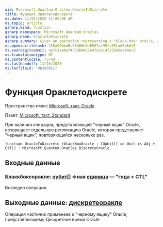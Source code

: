 ```yaml
---
uid: Microsoft.Quantum.Oracles.OracleToDiscrete
title: Функция Ораклетодискрете
ms.date: 11/25/2020 12:00:00 AM
ms.topic: article
qsharp.kind: function
qsharp.namespace: Microsoft.Quantum.Oracles
qsharp.name: OracleToDiscrete
qsharp.summary: Given an operation representing a "black-box" oracle, returns a discrete-time oracle which represents the "black-box" oracle repeated multiple times.
ms.openlocfilehash: 158a90bbd0c68406e0a8507ae99fc08fad3b6d19
ms.sourcegitcommit: a87c1aa8e7453360025e47ba614f25b02ea84ec3
ms.translationtype: MT
ms.contentlocale: ru-RU
ms.lasthandoff: 11/26/2020
ms.locfileid: "96193851"
---
```

# <a name="oracletodiscrete-function"></a>Функция Ораклетодискрете

Пространство имен: [Microsoft. такт. Oracle](xref:Microsoft.Quantum.Oracles)

Пакет: [Microsoft. такт. Standard](https://nuget.org/packages/Microsoft.Quantum.Standard)


При наличии операции, представляющей "черный ящик" Oracle, возвращает отдельную репликацию Oracle, которая представляет "черный ящик", повторяющийся несколько раз.

```qsharp
function OracleToDiscrete (blackBoxOracle : (Qubit[] => Unit is Adj + Ctl)) : Microsoft.Quantum.Oracles.DiscreteOracle
```


## <a name="input"></a>Входные данные

### <a name="blackboxoracle--qubit--unit--is-adj--ctl"></a>Блаккбоксоракле: [кубит](xref:microsoft.quantum.lang-ref.qubit)[] =>ная [единица](xref:microsoft.quantum.lang-ref.unit)  — "года + CTL"

Возведен операция.



## <a name="output--discreteoracle"></a>Выходные данные: [дискретеоракле](xref:Microsoft.Quantum.Oracles.DiscreteOracle)

Операция частично применена к "черному ящику" Oracle, представляющему Дискретное время Oracle